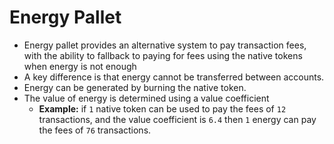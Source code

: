 # Energy Pallet

* Energy pallet provides an alternative system to pay transaction fees, with the ability to fallback
to paying for fees using the native tokens when energy is not enough
* A key difference is that energy cannot be transferred between accounts.
* Energy can be generated by burning the native token.
* The value of energy is determined using a value coefficient
  * **Example:** if `1` native token can be used to pay the fees of `12` transactions, and the value coefficient is
  `6.4` then `1` energy can pay the fees of `76` transactions.